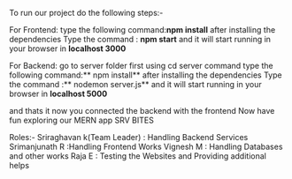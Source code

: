 To run our project do the following steps:-

For Frontend:
type the following command:**npm install**
after installing the dependencies Type the command : **npm start**
and it will start running in your browser in **localhost 3000**

For Backend:
go to server folder first using cd server command
type the following command:** npm install**
after installing the dependencies Type the command :** nodemon server.js**
and it will start running in your browser in **localhost 5000**

and thats it now you connected the backend with the frontend Now have fun exploring our MERN app SRV BITES

Roles:-
Sriraghavan k(Team Leader) : Handling Backend Services
Srimanjunath R :Handling Frontend Works
Vignesh M : Handling Databases and other works
Raja E : Testing the Websites and Providing additional helps 
